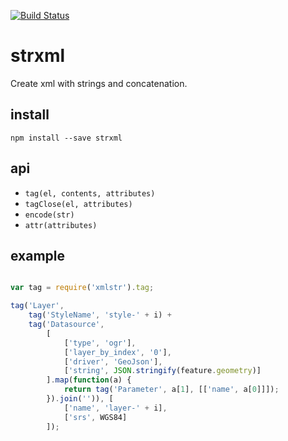 [![Build Status](https://travis-ci.org/mapbox/strxml.svg)](https://travis-ci.org/mapbox/strxml)

# strxml

Create xml with strings and concatenation.

## install

    npm install --save strxml

## api

* `tag(el, contents, attributes)`
* `tagClose(el, attributes)`
* `encode(str)`
* `attr(attributes)`

## example

```js

var tag = require('xmlstr').tag;

tag('Layer',
    tag('StyleName', 'style-' + i) +
    tag('Datasource',
        [
            ['type', 'ogr'],
            ['layer_by_index', '0'],
            ['driver', 'GeoJson'],
            ['string', JSON.stringify(feature.geometry)]
        ].map(function(a) {
            return tag('Parameter', a[1], [['name', a[0]]]);
        }).join('')), [
            ['name', 'layer-' + i],
            ['srs', WGS84]
        ]);
```
